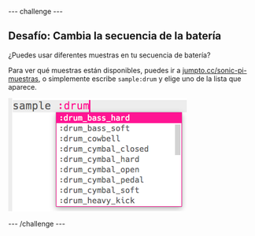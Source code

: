 --- challenge ---

## Desafío: Cambia la secuencia de la batería

¿Puedes usar diferentes muestras en tu secuencia de batería?

Para ver qué muestras están disponibles, puedes ir a [jumpto.cc/sonic-pi-muestras](http://jumpto.cc/sonic-pi-samples), o simplemente escribe `sample:drum` y elige uno de la lista que aparece.

![captura de pantalla](images/dj-drum-challenge.png)

--- /challenge ---